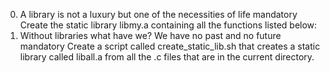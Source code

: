 0. A library is not a luxury but one of the necessities of life
mandatory
Create the static library libmy.a containing all the functions listed below:
1. Without libraries what have we? We have no past and no future
mandatory
Create a script called create_static_lib.sh that creates a static library called liball.a from all the .c files that are in the current directory.
